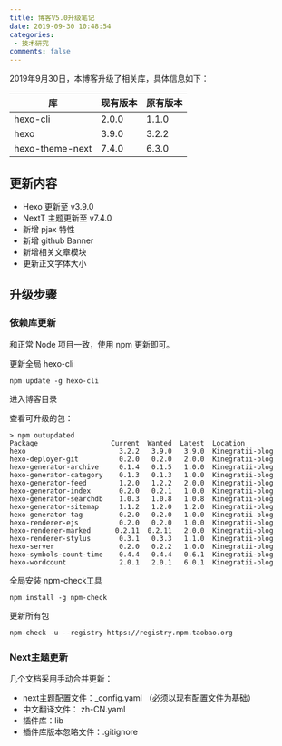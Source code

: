 ```yaml
---
title: 博客V5.0升级笔记
date: 2019-09-30 10:48:54
categories:
 - 技术研究
comments: false
---
```


2019年9月30日，本博客升级了相关库，具体信息如下：

| 库              | 现有版本 | 原有版本 |
| --------------- | -------- | -------- |
| hexo-cli        | 2.0.0    | 1.1.0    |
| hexo            | 3.9.0    | 3.2.2    |
| hexo-theme-next | 7.4.0    | 6.3.0    |

<!-- more -->

## 更新内容

- Hexo 更新至 v3.9.0
- NextT 主题更新至 v7.4.0
- 新增 pjax 特性
- 新增 github Banner
- 新增相关文章模块
- 更新正文字体大小

## 升级步骤

### 依赖库更新

和正常 Node 项目一致，使用 npm 更新即可。

更新全局 hexo-cli

```shell
npm update -g hexo-cli
```

进入博客目录

查看可升级的包：

```
> npm outupdated
Package                  Current  Wanted  Latest  Location
hexo                       3.2.2   3.9.0   3.9.0  Kinegratii-blog
hexo-deployer-git          0.2.0   0.2.0   2.0.0  Kinegratii-blog
hexo-generator-archive     0.1.4   0.1.5   1.0.0  Kinegratii-blog
hexo-generator-category    0.1.3   0.1.3   1.0.0  Kinegratii-blog
hexo-generator-feed        1.2.0   1.2.2   2.0.0  Kinegratii-blog
hexo-generator-index       0.2.0   0.2.1   1.0.0  Kinegratii-blog
hexo-generator-searchdb    1.0.3   1.0.8   1.0.8  Kinegratii-blog
hexo-generator-sitemap     1.1.2   1.2.0   1.2.0  Kinegratii-blog
hexo-generator-tag         0.2.0   0.2.0   1.0.0  Kinegratii-blog
hexo-renderer-ejs          0.2.0   0.2.0   1.0.0  Kinegratii-blog
hexo-renderer-marked      0.2.11  0.2.11   2.0.0  Kinegratii-blog
hexo-renderer-stylus       0.3.1   0.3.3   1.1.0  Kinegratii-blog
hexo-server                0.2.0   0.2.2   1.0.0  Kinegratii-blog
hexo-symbols-count-time    0.4.4   0.4.4   0.6.1  Kinegratii-blog
hexo-wordcount             2.0.1   2.0.1   6.0.1  Kinegratii-blog
```

全局安装 npm-check工具

```shell
npm install -g npm-check
```

更新所有包

```shell
npm-check -u --registry https://registry.npm.taobao.org
```

### Next主题更新

几个文档采用手动合并更新：

- next主题配置文件：_config.yaml  （必须以现有配置文件为基础）
- 中文翻译文件： zh-CN.yaml
- 插件库：lib
- 插件库版本忽略文件：.gitignore
